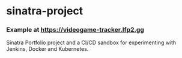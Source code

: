 # sinatra-project
### Example at https://videogame-tracker.lfp2.gg
Sinatra Portfolio project and a CI/CD sandbox for experimenting with Jenkins, Docker and Kubernetes.
